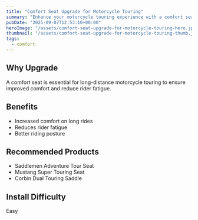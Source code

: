 ```yaml
---
title: "Comfort Seat Upgrade for Motorcycle Touring"
summary: "Enhance your motorcycle touring experience with a comfort seat upgrade."
pubDate: "2025-09-07T12:53:10+00:00"
heroImage: "/assets/comfort-seat-upgrade-for-motorcycle-touring-hero.jpg"
thumbnail: "/assets/comfort-seat-upgrade-for-motorcycle-touring-thumb.jpg"
tags:
  - comfort
---
```


<h2>Why Upgrade</h2>
<p>A comfort seat is essential for long-distance motorcycle touring to ensure improved comfort and reduce rider fatigue.</p>
<h2>Benefits</h2>
<ul>
  <li>Increased comfort on long rides</li>
  <li>Reduces rider fatigue</li>
  <li>Better riding posture</li>
</ul>
<h2>Recommended Products</h2>
<ul>
  <li>Saddlemen Adventure Tour Seat</li>
  <li>Mustang Super Touring Seat</li>
  <li>Corbin Dual Touring Saddle</li>
</ul>
<h2>Install Difficulty</h2>
<p>Easy</p>